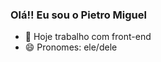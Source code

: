 ### Olá!! Eu sou o Pietro Miguel

- 🔭 Hoje trabalho com front-end
- 😄 Pronomes: ele/dele
<!--
- 🌱 Estou estudando 
-->
